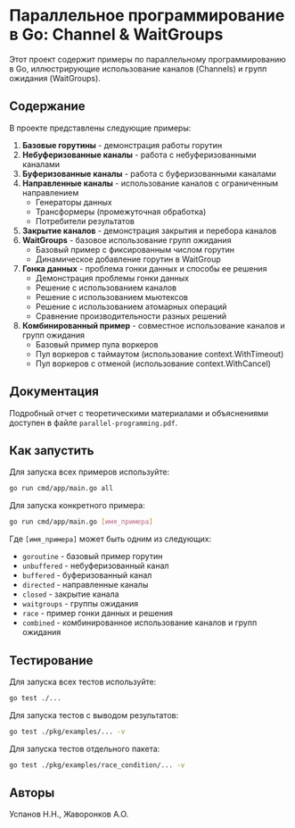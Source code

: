 # Параллельное программирование в Go: Channel & WaitGroups

Этот проект содержит примеры по параллельному программированию в Go, иллюстрирующие использование каналов (Channels) и групп ожидания (WaitGroups).

## Содержание

В проекте представлены следующие примеры:

1. **Базовые горутины** - демонстрация работы горутин
2. **Небуферизованные каналы** - работа с небуферизованными каналами
3. **Буферизованные каналы** - работа с буферизованными каналами
4. **Направленные каналы** - использование каналов с ограниченным направлением
   - Генераторы данных 
   - Трансформеры (промежуточная обработка)
   - Потребители результатов
5. **Закрытие каналов** - демонстрация закрытия и перебора каналов
6. **WaitGroups** - базовое использование групп ожидания
   - Базовый пример с фиксированным числом горутин
   - Динамическое добавление горутин в WaitGroup
7. **Гонка данных** - проблема гонки данных и способы ее решения
   - Демонстрация проблемы гонки данных
   - Решение с использованием каналов
   - Решение с использованием мьютексов
   - Решение с использованием атомарных операций
   - Сравнение производительности разных решений
8. **Комбинированный пример** - совместное использование каналов и групп ожидания
   - Базовый пример пула воркеров
   - Пул воркеров с таймаутом (использование context.WithTimeout)
   - Пул воркеров с отменой (использование context.WithCancel)

## Документация

Подробный отчет с теоретическими материалами и объяснениями доступен в файле `parallel-programming.pdf`.

## Как запустить

Для запуска всех примеров используйте:

```bash
go run cmd/app/main.go all
```

Для запуска конкретного примера:

```bash
go run cmd/app/main.go [имя_примера]
```

Где `[имя_примера]` может быть одним из следующих:
- `goroutine` - базовый пример горутин
- `unbuffered` - небуферизованный канал
- `buffered` - буферизованный канал
- `directed` - направленные каналы
- `closed` - закрытие канала
- `waitgroups` - группы ожидания
- `race` - пример гонки данных и решения
- `combined` - комбинированное использование каналов и групп ожидания

## Тестирование

Для запуска всех тестов используйте:

```bash
go test ./...
```

Для запуска тестов с выводом результатов:

```bash
go test ./pkg/examples/... -v
```

Для запуска тестов отдельного пакета:

```bash
go test ./pkg/examples/race_condition/... -v
```

## Авторы

Успанов Н.Н., Жаворонков А.О. 